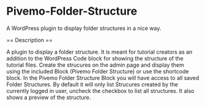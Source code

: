 # Pivemo-Folder-Structure
A WordPress plugin to display folder structures in a nice way.

== Description ==

A plugin to display a folder structure. It is meant for tutorial creators as an addition to the WordPress Code block for 
showing the structure of the tutorial files. Create the strucures on the admin page and display them using the included 
Block (Pivemo Folder Structure) or use the shortcode block. 
In the Pivemo Folder Structure Block you will have access to all saved Folder Structures. By default it will only list 
Strucures created by the currently logged in user, uncheck the checkbox to list all structures. It also shows a preview 
of the structure.
